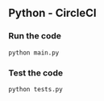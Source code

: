 ## Python - CircleCI

### Run the code

```
python main.py
```

### Test the code

```
python tests.py
```
